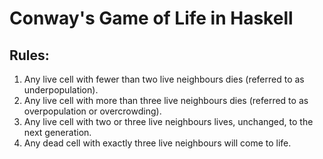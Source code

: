 # Conway's Game of Life in Haskell

## Rules:

1. Any live cell with fewer than two live neighbours dies (referred to as underpopulation).
2. Any live cell with more than three live neighbours dies (referred to as overpopulation or overcrowding).
3. Any live cell with two or three live neighbours lives, unchanged, to the next generation.
4. Any dead cell with exactly three live neighbours will come to life.
